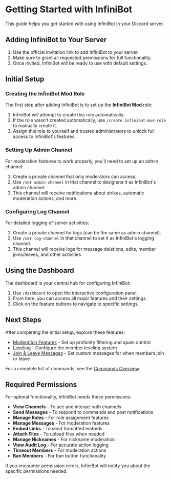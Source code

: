 # Getting Started with InfiniBot

This guide helps you get started with using InfiniBot in your Discord server.

## Adding InfiniBot to Your Server

1. Use the official invitation link to add InfiniBot to your server.
2. Make sure to grant all requested permissions for full functionality.
3. Once invited, InfiniBot will be ready to use with default settings.

## Initial Setup

### Creating the InfiniBot Mod Role

The first step after adding InfiniBot is to set up the **InfiniBot Mod** role:

1. InfiniBot will attempt to create this role automatically.
2. If the role wasn't created automatically, use `/create infinibot-mod-role` to manually create it.
3. Assign this role to yourself and trusted administrators to unlock full access to InfiniBot's features.

### Setting Up Admin Channel

For moderation features to work properly, you'll need to set up an admin channel:

1. Create a private channel that only moderators can access.
2. Use `/set admin-channel` in that channel to designate it as InfiniBot's admin channel.
3. This channel will receive notifications about strikes, automatic moderation actions, and more.

### Configuring Log Channel

For detailed logging of server activities:

1. Create a private channel for logs (can be the same as admin channel).
2. Use `/set log-channel` in that channel to set it as InfiniBot's logging channel.
3. This channel will receive logs for message deletions, edits, member joins/leaves, and other activities.

## Using the Dashboard

The dashboard is your central hub for configuring InfiniBot:

1. Use `/dashboard` to open the interactive configuration panel.
2. From here, you can access all major features and their settings.
3. Click on the feature buttons to navigate to specific settings.

## Next Steps

After completing the initial setup, explore these features:

- [Moderation Features](Moderation.md) - Set up profanity filtering and spam control
- [Leveling](Leveling.md) - Configure the member leveling system
- [Join & Leave Messages](Join-Leave-Messages.md) - Set custom messages for when members join or leave

For a complete list of commands, see the [Commands Overview](Commands.md).

## Required Permissions

For optimal functionality, InfiniBot needs these permissions:

- **View Channels** - To see and interact with channels
- **Send Messages** - To respond to commands and post notifications
- **Manage Roles** - For role assignment features
- **Manage Messages** - For moderation features
- **Embed Links** - To send formatted embeds
- **Attach Files** - To upload files when needed
- **Manage Nicknames** - For nickname moderation
- **View Audit Log** - For accurate action logging
- **Timeout Members** - For moderation actions
- **Ban Members** - For ban button functionality

If you encounter permission errors, InfiniBot will notify you about the specific permissions needed.
